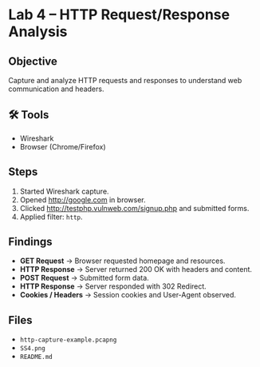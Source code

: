 # Lab 4 – HTTP Request/Response Analysis

##  Objective
Capture and analyze HTTP requests and responses to understand web communication and headers.

## 🛠 Tools
- Wireshark
- Browser (Chrome/Firefox)


##  Steps
1. Started Wireshark capture.
2. Opened http://google.com in browser.
3. Clicked http://testphp.vulnweb.com/signup.php and submitted forms.
4. Applied filter: `http`.

##  Findings
- **GET Request** → Browser requested homepage and resources.
- **HTTP Response** → Server returned 200 OK with headers and content.
- **POST Request** → Submitted form data.
- **HTTP Response** → Server responded with 302 Redirect.
- **Cookies / Headers** → Session cookies and User-Agent observed.



##  Files
- `http-capture-example.pcapng`
- `SS4.png`
- `README.md`

